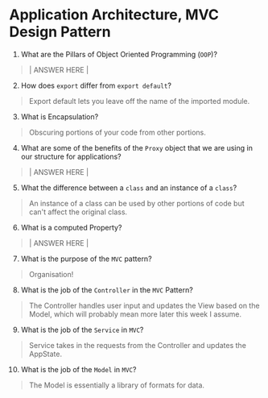 # Application Architecture, MVC Design Pattern
01. What are the Pillars of Object Oriented Programming (`OOP`)?
  
  > | ANSWER HERE |

02. How does `export` differ from `export default`?
  
  > Export default lets you leave off the name of the imported module.

03. What is Encapsulation?
  
  > Obscuring portions of your code from other portions.

04. What are some of the benefits of the `Proxy` object that we are using in our structure for applications?
  
  > | ANSWER HERE |

05. What the difference between a `class` and an instance of a `class`?
  
  > An instance of a class can be used by other portions of code but can't affect the original class.

06. What is a computed Property?
  
  > | ANSWER HERE |

07. What is the purpose of the `MVC` pattern?
  
  > Organisation!

08. What is the job of the `Controller` in the `MVC` Pattern?
  
  > The Controller handles user input and updates the View based on the Model, which will probably mean more later this week I assume.

09. What is the job of the `Service` in `MVC`?
  
  > Service takes in the requests from the Controller and updates the AppState.

10. What is the job of the `Model` in `MVC`?
  
  > The Model is essentially a library of formats for data.
